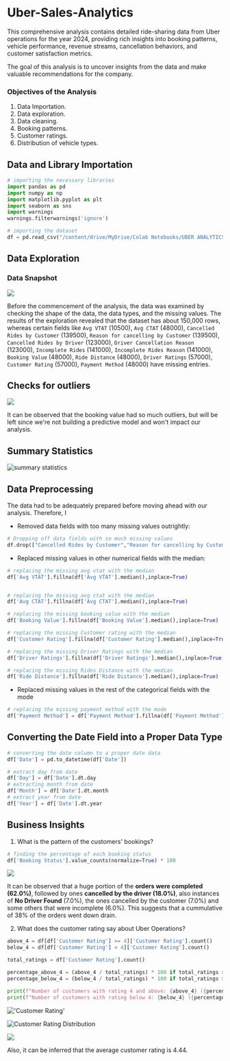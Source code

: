 # Uber-Sales-Analytics
This comprehensive analysis contains detailed ride-sharing data from Uber operations for the year 2024, providing rich insights into booking patterns, vehicle performance, revenue streams, cancellation behaviors, and customer satisfaction metrics.

The goal of this analysis is to uncover insights from the data and make valuable recommendations for the company.

### Objectives of the Analysis
1. Data Importation.
2. Data exploration.
3. Data cleaning.
4. Booking patterns.
5. Customer ratings.
6. Distribution of vehicle types.


## Data and Library Importation

 ```python
# importing the necessary libraries
import pandas as pd
import numpy as np
import matplotlib.pyplot as plt
import seaborn as sns
import warnings
warnings.filterwarnings('ignore')
```

```python
# importing the dataset
df = pd.read_csv("/content/drive/MyDrive/Colab Notebooks/UBER ANALYTICS/ncr_ride_bookings.csv")
```


## Data Exploration
### Data Snapshot
![](data_head.png)

Before the commencement of the analysis, the data was examined by checking the shape of the data, the data types, and the missing values. The results of 
the exploration revealed that the dataset has about 150,000 rows, whereas certain fields like `Avg VTAT`	(10500), `Avg CTAT`	(48000), `Cancelled Rides by Customer`	(139500), `Reason for cancelling by Customer`	(139500), `Cancelled Rides by Driver`	(123000), `Driver Cancellation Reason`	(123000), `Incomplete Rides`	(141000), `Incomplete Rides Reason`	(141000), `Booking Value`	(48000), `Ride Distance`	(48000), `Driver Ratings`	(57000), `Customer Rating`	(57000), `Payment Method`	(48000) have missing entries.




## Checks for outliers
![](box_plot.png)

It can be observed that the booking value had so much outliers, but will be left since we're not building a predictive model and won't impact our analysis.

## Summary Statistics
![summary statistics](summary_statistics.png)





## Data Preprocessing


The data had to be adequately prepared before moving ahead with our analysis. Therefore, I
* Removed data fields with too many missing values outrightly:
  
```python
# Dropping off data fields with so much missing values
df.drop(["Cancelled Rides by Customer","Reason for cancelling by Customer","Cancelled Rides by Driver","Driver Cancellation Reason","Incomplete Rides","Incomplete Rides Reason"],axis=1,inplace=True)
```


* Replaced missing values in other numerical fields with the median:

```python
# replacing the missing avg vtat with the median
df['Avg VTAT'].fillna(df['Avg VTAT'].median(),inplace=True)


# replacing the missing avg ctat with the median
df['Avg CTAT'].fillna(df['Avg CTAT'].median(),inplace=True)

# replacing the missing booking value with the median
df['Booking Value'].fillna(df['Booking Value'].median(),inplace=True)

# replacing the missing Customer rating with the median
df['Customer Rating'].fillna(df['Customer Rating'].median(),inplace=True)

# replacing the missing Driver Ratings with the median
df['Driver Ratings'].fillna(df['Driver Ratings'].median(),inplace=True)

# replacing the missing Rides Distance with the median
df['Ride Distance'].fillna(df['Ride Distance'].median(),inplace=True)
```

* Replaced missing values in the rest of the categorical fields with the mode

```python
# replacing the missing payment method with the mode
df['Payment Method'] = df['Payment Method'].fillna(df['Payment Method'].mode()[0])
```

## Converting the Date Field into a Proper Data Type

```python
# converting the date column to a proper date data
df['Date'] = pd.to_datetime(df['Date'])

# extract day from date
df['Day'] = df['Date'].dt.day
# extracting month from date
df['Month'] = df['Date'].dt.month
# extract year from date
df['Year'] = df['Date'].dt.year
```



## Business Insights
1. What is the pattern of the customers' bookings?

```python
# finding the percentage of each booking status
df['Booking Status'].value_counts(normalize=True) * 100
```
   
![](booking_status.png)

It can be observed that a huge portion of the **orders were completed (62.0%)**, followed by ones **cancelled by the driver (18.0%)**, also instances of **No Driver Found** (7.0%),
the ones cancelled by the customer (7.0%) and some others that were incomplete (6.0%). This suggests that a cummulative of 38% of the orders went down drain.


2. What does the customer rating say about Uber Operations?

```python
above_4 = df[df['Customer Rating'] >= 4]['Customer Rating'].count()
below_4 = df[df['Customer Rating'] < 4]['Customer Rating'].count()

total_ratings = df['Customer Rating'].count()

percentage_above_4 = (above_4 / total_ratings) * 100 if total_ratings > 0 else 0
percentage_below_4 = (below_4 / total_ratings) * 100 if total_ratings > 0 else 0

print(f"Number of customers with rating 4 and above: {above_4} ({percentage_above_4:.2f}%)")
print(f"Number of customers with rating below 4: {below_4} ({percentage_below_4:.2f}%)")
```

!['Customer Rating'](customer_rating.png)



![Customer Rating Distribution](pie.png)

![](customersss.png)


Also, it can be inferred that the average customer rating is 4.44.

